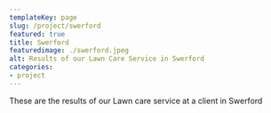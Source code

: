 ```yaml
---
templateKey: page
slug: /project/swerford
featured: true
title: Swerford
featuredimage: ./swerford.jpeg
alt: Results of our Lawn Care Service in Swerford
categories:
- project
---
```

These are the results of our Lawn care service at a client in Swerford


